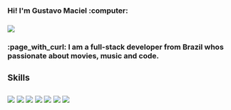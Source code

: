 <h3>Hi! I'm Gustavo Maciel :computer:<h3/>
        <a href="https://www.linkedin.com/in/gustavo-maciel-4283a31b3/"><img src="https://img.shields.io/badge/LinkedIn-3e76c1?logo=LinkedIn&logoColor=white"/> <a/>


<h4>:page_with_curl: I am a full-stack developer from Brazil whos passionate about movies, music and code.</h4>


<h3>Skills<h3/>
<img src="https://img.shields.io/badge/Java-orange?logo=Java&logoColor=white" /> <img src="https://img.shields.io/badge/Spring-brightgreen?logo=Spring&logoColor=white" /> <img src="https://img.shields.io/badge/JavaScript-fbe71b?logo=JavaScript&logoColor=white" /> <img src="https://img.shields.io/badge/TypeScript-3182ce?logo=TypeScript&logoColor=white" /> <img src="https://img.shields.io/badge/React-06c7f9?logo=React&logoColor=white" /> <img src="https://img.shields.io/badge/CSS-0d5ef2?logo=CSS3&logoColor=white" /> <img src="https://img.shields.io/badge/HTML-ff2e00?logo=HTML5&logoColor=white" />
